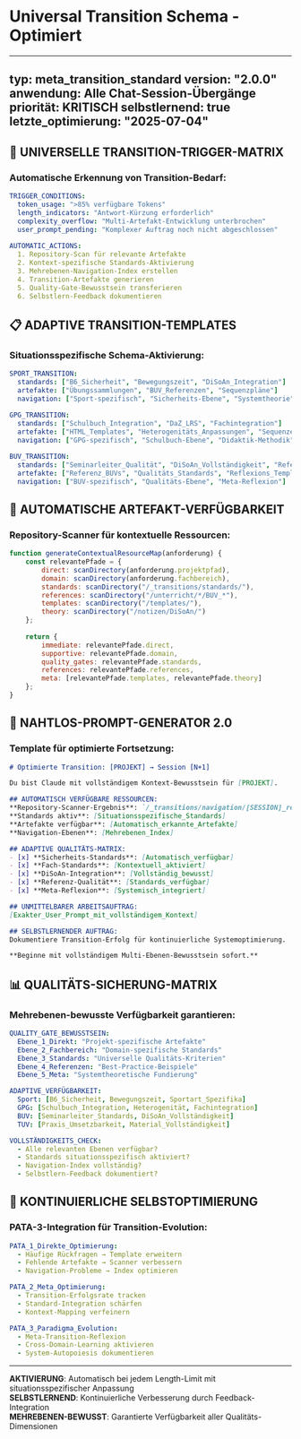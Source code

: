 # Universal Transition Schema - Optimiert

---
typ: meta_transition_standard
version: "2.0.0"
anwendung: Alle Chat-Session-Übergänge
priorität: KRITISCH
selbstlernend: true
letzte_optimierung: "2025-07-04"
---

## 🎯 **UNIVERSELLE TRANSITION-TRIGGER-MATRIX**

### Automatische Erkennung von Transition-Bedarf:
```yaml
TRIGGER_CONDITIONS:
  token_usage: ">85% verfügbare Tokens"
  length_indicators: "Antwort-Kürzung erforderlich" 
  complexity_overflow: "Multi-Artefakt-Entwicklung unterbrochen"
  user_prompt_pending: "Komplexer Auftrag noch nicht abgeschlossen"
  
AUTOMATIC_ACTIONS:
  1. Repository-Scan für relevante Artefakte
  2. Kontext-spezifische Standards-Aktivierung  
  3. Mehrebenen-Navigation-Index erstellen
  4. Transition-Artefakte generieren
  5. Quality-Gate-Bewusstsein transferieren
  6. Selbstlern-Feedback dokumentieren
```

## 📋 **ADAPTIVE TRANSITION-TEMPLATES**

### Situationsspezifische Schema-Aktivierung:
```yaml
SPORT_TRANSITION:
  standards: ["B6_Sicherheit", "Bewegungszeit", "DiSoAn_Integration"]
  artefakte: ["Übungssammlungen", "BUV_Referenzen", "Sequenzpläne"]
  navigation: ["Sport-spezifisch", "Sicherheits-Ebene", "Systemtheorie"]
  
GPG_TRANSITION:
  standards: ["Schulbuch_Integration", "DaZ_LRS", "Fachintegration"]
  artefakte: ["HTML_Templates", "Heterogenitäts_Anpassungen", "Sequenzen"]
  navigation: ["GPG-spezifisch", "Schulbuch-Ebene", "Didaktik-Methodik"]

BUV_TRANSITION:
  standards: ["Seminarleiter_Qualität", "DiSoAn_Vollständigkeit", "Referenz_Konformität"]
  artefakte: ["Referenz_BUVs", "Qualitäts_Standards", "Reflexions_Templates"]
  navigation: ["BUV-spezifisch", "Qualitäts-Ebene", "Meta-Reflexion"]
```

## 🔄 **AUTOMATISCHE ARTEFAKT-VERFÜGBARKEIT**

### Repository-Scanner für kontextuelle Ressourcen:
```javascript
function generateContextualResourceMap(anforderung) {
    const relevantePfade = {
        direct: scanDirectory(anforderung.projektpfad),
        domain: scanDirectory(anforderung.fachbereich), 
        standards: scanDirectory("/_transitions/standards/"),
        references: scanDirectory("/unterricht/*/BUV_*"),
        templates: scanDirectory("/templates/"),
        theory: scanDirectory("/notizen/DiSoAn/")
    };
    
    return {
        immediate: relevantePfade.direct,
        supportive: relevantePfade.domain,
        quality_gates: relevantePfade.standards,
        references: relevantePfade.references,
        meta: [relevantePfade.templates, relevantePfade.theory]
    };
}
```

## 🎪 **NAHTLOS-PROMPT-GENERATOR 2.0**

### Template für optimierte Fortsetzung:
```markdown
# Optimierte Transition: [PROJEKT] → Session [N+1]

Du bist Claude mit vollständigem Kontext-Bewusstsein für [PROJEKT].

## AUTOMATISCH VERFÜGBARE RESSOURCEN:
**Repository-Scanner-Ergebnis**: `/_transitions/navigation/[SESSION]_resource_map.md`
**Standards aktiv**: [Situationsspezifische_Standards]
**Artefakte verfügbar**: [Automatisch_erkannte_Artefakte]
**Navigation-Ebenen**: [Mehrebenen_Index]

## ADAPTIVE QUALITÄTS-MATRIX:
- [x] **Sicherheits-Standards**: [Automatisch_verfügbar]
- [x] **Fach-Standards**: [Kontextuell_aktiviert]  
- [x] **DiSoAn-Integration**: [Vollständig_bewusst]
- [x] **Referenz-Qualität**: [Standards_verfügbar]
- [x] **Meta-Reflexion**: [Systemisch_integriert]

## UNMITTELBARER ARBEITSAUFTRAG:
[Exakter_User_Prompt_mit_vollständigem_Kontext]

## SELBSTLERNENDER AUFTRAG:
Dokumentiere Transition-Erfolg für kontinuierliche Systemoptimierung.

**Beginne mit vollständigem Multi-Ebenen-Bewusstsein sofort.**
```

## 📊 **QUALITÄTS-SICHERUNG-MATRIX**

### Mehrebenen-bewusste Verfügbarkeit garantieren:
```yaml
QUALITY_GATE_BEWUSSTSEIN:
  Ebene_1_Direkt: "Projekt-spezifische Artefakte"
  Ebene_2_Fachbereich: "Domain-spezifische Standards"  
  Ebene_3_Standards: "Universelle Qualitäts-Kriterien"
  Ebene_4_Referenzen: "Best-Practice-Beispiele"
  Ebene_5_Meta: "Systemtheoretische Fundierung"

ADAPTIVE_VERFÜGBARKEIT:
  Sport: [B6_Sicherheit, Bewegungszeit, Sportart_Spezifika]
  GPG: [Schulbuch_Integration, Heterogenität, Fachintegration]
  BUV: [Seminarleiter_Standards, DiSoAn_Vollständigkeit]
  TUV: [Praxis_Umsetzbarkeit, Material_Vollständigkeit]

VOLLSTÄNDIGKEITS_CHECK:
  - Alle relevanten Ebenen verfügbar?
  - Standards situationsspezifisch aktiviert?
  - Navigation-Index vollständig?
  - Selbstlern-Feedback dokumentiert?
```

## 🔄 **KONTINUIERLICHE SELBSTOPTIMIERUNG**

### PATA-3-Integration für Transition-Evolution:
```yaml
PATA_1_Direkte_Optimierung:
  - Häufige Rückfragen → Template erweitern
  - Fehlende Artefakte → Scanner verbessern
  - Navigation-Probleme → Index optimieren

PATA_2_Meta_Optimierung:  
  - Transition-Erfolgsrate tracken
  - Standard-Integration schärfen
  - Kontext-Mapping verfeinern

PATA_3_Paradigma_Evolution:
  - Meta-Transition-Reflexion
  - Cross-Domain-Learning aktivieren
  - System-Autopoiesis dokumentieren
```

---

**AKTIVIERUNG**: Automatisch bei jedem Length-Limit mit situationsspezifischer Anpassung  
**SELBSTLERNEND**: Kontinuierliche Verbesserung durch Feedback-Integration  
**MEHREBENEN-BEWUSST**: Garantierte Verfügbarkeit aller Qualitäts-Dimensionen